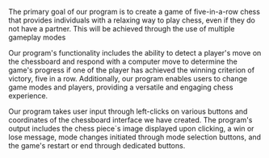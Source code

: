 The primary goal of our program is to create a game of five-in-a-row chess that provides individuals with a relaxing way to play chess, even if they do not have a partner. This will be achieved through the use of multiple gameplay modes

Our program's functionality includes the ability to detect a player's move on the chessboard and respond with a computer move to determine the game's progress if one of the player has achieved the winning criterion of victory, five in a row. Additionally, our program enables users to change game modes and players, providing a versatile and engaging chess experience.

Our program takes user input through left-clicks on various buttons and coordinates of the chessboard interface we have created. The program's output includes the chess piece`s image displayed upon clicking, a win or lose message, mode changes initiated through mode selection buttons, and the game's restart or end through dedicated buttons.
